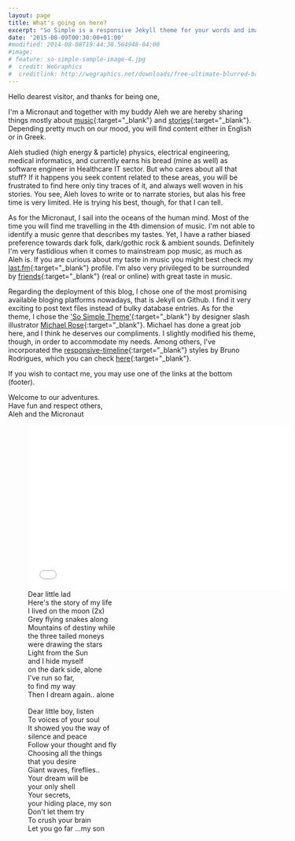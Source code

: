 ```yaml
---
layout: page
title: What's going on here?
excerpt: "So Simple is a responsive Jekyll theme for your words and images."
date: '2015-08-09T00:30:00+01:00'
#modified: 2014-08-08T19:44:38.564948-04:00
#image:
# feature: so-simple-sample-image-4.jpg
#  credit: WeGraphics
#  creditlink: http://wegraphics.net/downloads/free-ultimate-blurred-background-pack/
---
```


Hello dearest visitor, and thanks for being one,

I'm a Micronaut and together with my buddy Aleh we are hereby sharing things mostly about [music](/music){:target="_blank"} and [stories](/blog){:target="_blank"}. Depending pretty much on our mood,  you will find content either in English or in Greek. 

Aleh studied (high energy & particle) physics, electrical engineering, medical informatics, and currently earns his bread (mine as well) as software engineer in Healthcare IT sector. But who cares about all that stuff? If it happens you seek content related to these areas, you will be frustrated to find here only tiny traces of it, and always well woven in his stories. You see, Aleh loves to write or to narrate stories, but alas his free time is very limited. He is trying his best, though, for that I can tell.

As for the Micronaut, I sail into the oceans of the human mind. Most of the time you will find me travelling in the 4th dimension of music. I'm not able to identify a music genre that describes my tastes. Yet, I have a rather biased preference towards dark folk, dark/gothic rock & ambient sounds. Definitely I'm very fastidious when it comes to mainstream pop music, as much as Aleh is. If you are curious about my taste in music you might best check my [last.fm](http://www.last.fm/user/AL3x4ndros){:target="_blank"} profile. I'm also very privileged to be surrounded by [friends](/links){:target="_blank"} (real or online) with great taste in music. 

Regarding the deployment of this blog, I chose one of the most promising available bloging platforms nowadays, that is Jekyll on Github. I find it very exciting to post text files instead of bulky database entries. As for the theme, I chose the ['So Simple Theme'](http://mademistakes.com/so-simple/){:target="_blank"} by designer slash illustrator [Michael Rose](http://mademistakes.com){:target="_blank"}. Michael has done a great job here, and I think he deserves our compliments. I slightly modified his theme, though, in order to accommodate my needs. Among others, I've incorporated the [responsive-timeline](https://github.com/brunodsgn/responsive-timeline){:target="_blank"} styles by Bruno Rodrigues, which you can check [here](/music/new-albums-2015/){:target="_blank"}.


If you wish to contact me, you may use one of the links at the bottom (footer).

Welcome to our adventures.<br/>
Have fun and respect others,<br/>
Aleh and the Micronaut

<figure>
    <iframe width="530" height="335" src="//www.youtube.com/embed/xTysF1E4Ft0?rel=0" frameborder="0" allowfullscreen>&nbsp;</iframe>	
    <figcaption>Dear little lad<br/>
Here's the story of my life<br/> 
I lived on the moon (2x)<br/>
Grey flying snakes along<br/>
Mountains of destiny while<br/>
the three tailed moneys<br/>
were drawing the stars<br/>
Light from the Sun<br/>
and I hide myself<br/>
on the dark side, alone<br/>
I've run so far,<br/>
to find my way<br/>
Then I dream again.. alone<br/>
<br/>
Dear little boy, listen<br/>
To voices of your soul<br/>
It showed you the way of<br/>
silence and peace<br/>
Follow your thought and fly<br/>
Choosing all the things<br/>
that you desire<br/>
Giant waves, fireflies..<br/>
Your dream will be<br/>
your only shell<br/>
Your secrets,<br/>
your hiding place, my son<br/>
Don't let them try<br/>
To crush your brain<br/>
Let you go far ...my son</figcaption>
</figure>
<br/>